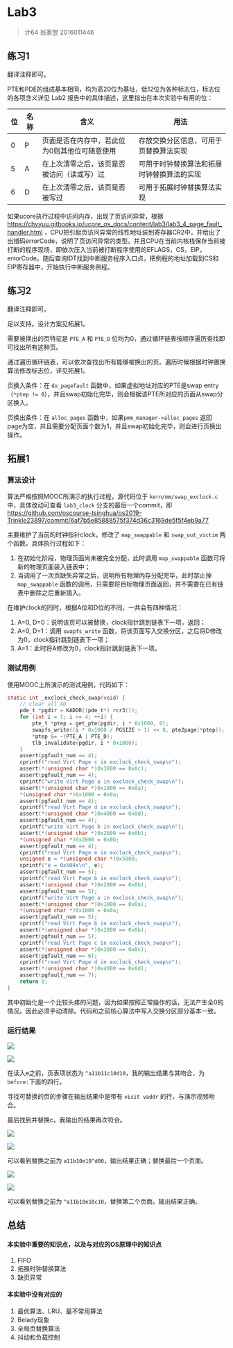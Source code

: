 # Lab3

> 计64 翁家翌 2016011446 

## 练习1

翻译注释即可。

PTE和PDE的组成基本相同，均为高20位为基址，低12位为各种标志位，标志位的各项含义详见 Lab2 报告中的具体描述，这里指出在本次实验中有用的位：

| 位   | 名称 | 含义 | 用法 |
| ---- | ---- | ---- | --- |
| 0     | P     | 页面是否在内存中，若此位为0则其他位可随意使用                           |存放交换分区信息，可用于页替换算法实现|
| 5     | A     | 在上次清零之后，该页是否被访问（读或写）过  |可用于时钟替换算法和拓展时钟替换算法的实现|
| 6 | D | 在上次清零之后，该页是否被写过 |可用于拓展时钟替换算法实现|

如果ucore执行过程中访问内存，出现了页访问异常，根据 https://chyyuu.gitbooks.io/ucore_os_docs/content/lab3/lab3_4_page_fault_handler.html ，CPU把引起页访问异常的线性地址装到寄存器CR2中，并给出了出错码errorCode，说明了页访问异常的类型。并且CPU在当前内核栈保存当前被打断的程序现场，即依次压入当前被打断程序使用的EFLAGS，CS，EIP，errorCode。随后查询IDT找到中断服务程序入口点，把例程的地址加载到CS和EIP寄存器中，开始执行中断服务例程。

## 练习2

翻译注释即可。

足以支持。设计方案见拓展1。

需要被换出的页特征是 `PTE_A` 和 `PTE_D` 位均为0，通过循环链表按顺序遍历查找即可找出所有这种页。

通过遍历循环链表，可以依次查找出所有能够被换出的页。遍历时候根据时钟置换算法修改标志位，详见拓展1。

页换入条件：在 `do_pagefault` 函数中，如果虚拟地址对应的PTE是swap entry（`*ptep != 0`），并且swap初始化完毕，则会根据该PTE所对应的页面从swap分区换入。

页换出条件：在 `alloc_pages` 函数中，如果`pmm_manager->alloc_pages` 返回page为空，并且需要分配页面个数为1，并且swap初始化完毕，则会进行页换出操作。

## 拓展1

### 算法设计

算法严格按照MOOC所演示的执行过程，源代码位于 `kern/mm/swap_exclock.c` 中，具体改动可查看 `lab3_clock` 分支的最后一个commit，即 https://github.com/oscourse-tsinghua/os2019-Trinkle23897/commit/6af7b5e85888575f374d36c3169de5f5f4eb9a77

主要维护了当前的时钟指针clock，修改了 `map_swappable` 和 `swap_out_victim` 两个函数。具体执行过程如下：

1. 在初始化阶段，物理页面尚未被完全分配，此时调用 `map_swappable` 函数可将新的物理页面装入链表中；
2. 当调用了一次页缺失异常之后，说明所有物理内存分配完毕，此时禁止掉 `map_swappable` 函数的调用，只需要将目标物理页面返回，并不需要在已有链表中删除之后重新插入。

在维护clock的同时，根据A位和D位的不同，一共会有四种情况：

1. A=0, D=0：说明该页可以被替换，clock指针跳到链表下一项，返回；
2. A=0, D=1：调用 `swapfs_write` 函数，将该页面写入交换分区，之后将D修改为0，clock指针跳到链表下一项；
3. A=1：此时将A修改为0，clock指针跳到链表下一项。

### 测试用例

使用MOOC上所演示的测试用例，代码如下：

```c
static int _exclock_check_swap(void) {
    // clear all AD
    pde_t *pgdir = KADDR((pde_t*) rcr3());
    for (int i = 1; i <= 4; ++i) {
        pte_t *ptep = get_pte(pgdir, i * 0x1000, 0);
        swapfs_write((i * 0x1000 / PGSIZE + 1) << 8, pte2page(*ptep));
        *ptep &= ~(PTE_A | PTE_D);
        tlb_invalidate(pgdir, i * 0x1000);
    }
    assert(pgfault_num == 4);
    cprintf("read Virt Page c in exclock_check_swap\n");
    assert(*(unsigned char *)0x3000 == 0x0c);
    assert(pgfault_num == 4);
    cprintf("write Virt Page a in exclock_check_swap\n");
    assert(*(unsigned char *)0x1000 == 0x0a);
    *(unsigned char *)0x1000 = 0x0a;
    assert(pgfault_num == 4);
    cprintf("read Virt Page d in exclock_check_swap\n");
    assert(*(unsigned char *)0x4000 == 0x0d);
    assert(pgfault_num == 4);
    cprintf("write Virt Page b in exclock_check_swap\n");
    assert(*(unsigned char *)0x2000 == 0x0b);
    *(unsigned char *)0x2000 = 0x0b;
    assert(pgfault_num == 4);
    cprintf("read Virt Page e in exclock_check_swap\n");
    unsigned e = *(unsigned char *)0x5000;
    cprintf("e = 0x%04x\n", e);
    assert(pgfault_num == 5);
    cprintf("read Virt Page b in exclock_check_swap\n");
    assert(*(unsigned char *)0x2000 == 0x0b);
    assert(pgfault_num == 5);
    cprintf("write Virt Page a in exclock_check_swap\n");
    assert(*(unsigned char *)0x1000 == 0x0a);
    *(unsigned char *)0x1000 = 0x0a;
    assert(pgfault_num == 5);
    cprintf("read Virt Page b in exclock_check_swap\n");
    assert(*(unsigned char *)0x2000 == 0x0b);
    assert(pgfault_num == 5);
    cprintf("read Virt Page c in exclock_check_swap\n");
    assert(*(unsigned char *)0x3000 == 0x0c);
    assert(pgfault_num == 6);
    cprintf("read Virt Page d in exclock_check_swap\n");
    assert(*(unsigned char *)0x4000 == 0x0d);
    assert(pgfault_num == 7);
    return 0;
}
```

其中初始化是一个比较头疼的问题，因为如果按照正常操作的话，无法产生全0的情况。因此必须手动清除。代码和之前核心算法中写入交换分区部分基本一致。

### 运行结果

![](pic/ans1.png)

![](pic/1.png)

在读入e之前，页表项状态为 `^a11b11c10d10`，我的输出结果与其吻合，为 `before:`下面的四行。

寻找可替换的页的步骤在输出结果中是带有 `visit vaddr` 的行，与演示视频吻合。

最后找到并替换c，我输出的结果再次符合。

![](pic/ans2.png)

![](pic/2.png)

可以看到替换之前为 `a11b10e10^d00`，输出结果正确；替换最后一个页面。

![](pic/ans3.png)

![](pic/3.png)

可以看到替换之前为 `^a11b10e10c10`，替换第二个页面。输出结果正确。

## 总结

#### 本实验中重要的知识点，以及与对应的OS原理中的知识点

1. FIFO
2. 拓展时钟替换算法
3. 缺页异常

#### 本实验中没有对应的

1. 最优算法、LRU、最不常用算法
2. Belady现象
3. 全局页替换算法
4. 抖动和负载控制